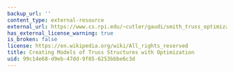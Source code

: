 ```yaml
---
backup_url: ''
content_type: external-resource
external_url: https://www.cs.rpi.edu/~cutler/gaudi/smith_truss_optimization.pdf
has_external_license_warning: true
is_broken: false
license: https://en.wikipedia.org/wiki/All_rights_reserved
title: Creating Models of Truss Structures with Optimization
uid: 99c14e68-d9eb-47dd-9f85-6253bbbe6c3d
---
```

